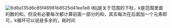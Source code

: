 ![6d8a135d6c85f46981b8525d41ee1e8](https://user-images.githubusercontent.com/98099819/174429883-dc0312af-35e7-40bc-8c1a-3f01a8e81101.jpg)
i和j是关于范围的下标，k是范围里面的数的和。但没有必要每次都计算前面一部分的和，其实每次在后面加一个元素即可，k循环可以说是多余的，耗时间
